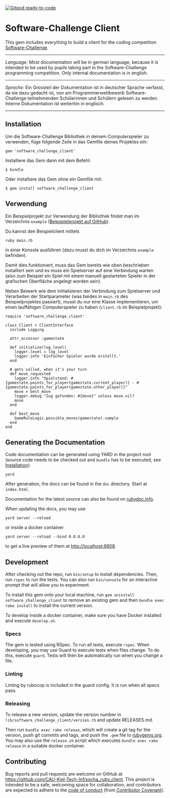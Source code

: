 [![Gitpod ready-to-code](https://img.shields.io/badge/Gitpod-ready--to--code-blue?logo=gitpod)](https://gitpod.io/#https://github.com/CAU-Kiel-Tech-Inf/client-ruby)

# Software-Challenge Client

This gem includes everything to build a client for the coding
competition [Software-Challenge](http://www.software-challenge.de).

------------------------------------------------------------------------

_Language:_ Most documentation will be in german language, because it is intended
to be used by pupils taking part in the Software-Challenge programming
competition. Only internal documentation is in english.

------------------------------------------------------------------------

_Sprache:_ Ein Grossteil der Dokumentation ist in deutscher Sprache verfasst, da
sie dazu gedacht ist, von am Programmierwettbewerb Software-Challenge
teilnehmenden Schülerinnen und Schülern gelesen zu werden. Interne Dokumentation
ist weiterhin in englisch.

------------------------------------------------------------------------

## Installation

Um die Software-Challenge Bibliothek in deinem Computerspieler zu verwenden, füge folgende Zeile in das Gemfile deines Projektes ein:

    gem 'software_challenge_client'

Installiere das Gem dann mit dem Befehl:

    $ bundle

Oder installiere das Gem ohne ein Gemfile mit:

    $ gem install software_challenge_client

## Verwendung

Ein Beispielprojekt zur Verwendung der Bibliothek findet man im Verzeichnis `example` ([Beipspielprojekt auf GitHub](https://github.com/CAU-Kiel-Tech-Inf/socha_ruby_client/tree/master/example)).

Du kannst den Beispielclient mittels

    ruby main.rb

in einer Konsole ausführen (dazu musst du dich im Verzeichnis `example` befinden).

Damit dies funktioniert, muss das Gem bereits wie oben beschrieben installiert
sein und es muss ein Spielserver auf eine Verbindung warten (also zum Beispiel
ein Spiel mit einem manuell gestarteten Spieler in der grafischen Oberfläche
angelegt worden sein).

Neben Beiwerk wie dem Initialisieren der Verbindung zum Spielserver und
Verarbeiten der Startparameter (was beides in `main.rb` des Beispielprojektes
passiert), musst du nur eine Klasse implementieren, um einen lauffähigen
Computerspieler zu haben (`client.rb` im Beispielprojekt):

    require 'software_challenge_client'

    class Client < ClientInterface
      include Logging

      attr_accessor :gamestate

      def initialize(log_level)
        logger.level = log_level
        logger.info 'Einfacher Spieler wurde erstellt.'
      end

      # gets called, when it's your turn
      def move_requested
        logger.info "Spielstand: #{gamestate.points_for_player(gamestate.current_player)} - #{gamestate.points_for_player(gamestate.other_player)}"
        move = best_move
        logger.debug "Zug gefunden: #{move}" unless move.nil?
        move
      end

      def best_move
        GameRuleLogic.possible_moves(gamestate).sample
      end
    end

## Generating the Documentation

Code documentation can be generated using YARD in the project root (source code
needs to be checked out and `bundle` has to be executed,
see [Installation](#installation)):

    yard

After generation, the docs can be found in the `doc` directory. Start at
`index.html`.

Documentation for the latest source can also be found
on
[rubydoc.info](http://www.rubydoc.info/github/CAU-Kiel-Tech-Inf/socha_ruby_client).

When updating the docs, you may use

    yard server --reload

or inside a docker container

    yard server --reload --bind 0.0.0.0

to get a live preview of them at [http://localhost:8808](http://localhost:8808).

## Development

After checking out the repo, run `bin/setup` to install
dependencies. Then, run `rspec` to run the tests. You can also
run `bin/console` for an interactive prompt that will allow you to
experiment.

To install this gem onto your local machine, run `gem uninstall
software_challenge_client` to remove an existing gem and then `bundle exec rake
install` to install the current version.

To develop inside a docker container, make sure you have Docker installed and execute
`develop.sh`.

### Specs

The gem is tested using RSpec. To run all tests, execute `rspec`. When
developing, you may use Guard to execute tests when files change. To do this,
execute `guard`. Tests will then be automatically run when you change a file.

### Linting

Linting by rubocop is included in the guard config. It is run when all specs
pass.

### Releasing

To release a new version, update the version number in
`lib/software_challenge_client/version.rb` and update RELEASES.md.

Then run `bundle exec rake release`, which will create a git tag for the
version, push git commits and tags, and push the `.gem` file to
[rubygems.org](https://rubygems.org). You may also use the `release.sh` script
which executes `bundle exec rake release` in a suitable docker container.

## Contributing

Bug reports and pull requests are welcome on GitHub at
https://github.com/CAU-Kiel-Tech-Inf/socha_ruby_client. This project is intended
to be a safe, welcoming space for collaboration, and contributors are expected
to adhere to the [code of
conduct](https://github.com/CAU-Kiel-Tech-Inf/socha-client-ruby/blob/master/CODE_OF_CONDUCT.md)
(from [Contributor Covenant](http://contributor-covenant.org)).
